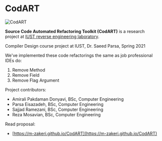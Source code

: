 # CodART

![CodART](docs/figs/logo.png)


**Source Code Automated Refactoring Toolkit (CodART)** is a research project at [IUST reverse engineering laboratory](http://reverse.iust.ac.ir/).

Compiler Design course project at IUST, Dr. Saeed Parsa, Spring 2021

We've implemented these code refactorings the same as job professional IDEs do:
  1. Remove Method
  2. Remove Field
  3. Remove Flag Argument

Project contributors: 

* Amirali Pakdaman Donyavi, BSc, Computer Engineering
* Parsa Eisazadeh, BSc, Computer Engineering
* Sajjad Ramezani, BSc, Computer Engineering
* Reza Mosavian, BSc, Computer Engineering


Read proposal:

 * [https://m-zakeri.github.io/CodART](https://m-zakeri.github.io/CodART)
